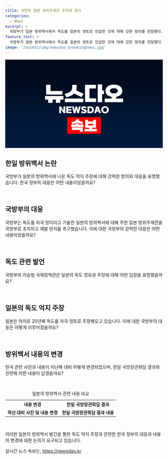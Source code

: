 ```yaml
---
title: 국방부 일본 방위주재관 초치에 항의
categories:
  - News
excerpt: >
  국방부가 일본 방위백서에서 독도를 일본의 영토로 언급한 것에 대해 강한 항의를 전달했다. 국방부 국제정책관은 주한 일본 방위주재관을 국방부로 초치해 부당한 주장을 강력히 항의하고, 이후 재발 방지를 촉구했다. 독도에 대한 우리의 영토주장을 재확인하며, 어떠한 독도 영유권 훼손 시도에도 단호히 대응할 것을 강조했다. 일본의 방위백서는 20년째에 걸쳐 독도를 일본 영토로 주장하며, 한일관계와 국제 협력을 다루는 내용도 포함되었다.
feature_text: >
  국방부가 일본 방위백서에서 독도를 일본의 영토로 언급한 것에 대해 강한 항의를 전달했다. 국방부 국제정책관은 주한 일본 방위주재관을 국방부로 초치해 부당한 주장을 강력히 항의하고, 이후 재발 방지를 촉구했다. 독도에 대한 우리의 영토주장을 재확인하며, 어떠한 독도 영유권 훼손 시도에도 단호히 대응할 것을 강조했다. 일본의 방위백서는 20년째에 걸쳐 독도를 일본 영토로 주장하며, 한일관계와 국제 협력을 다루는 내용도 포함되었다.
image: '/assets/img/newsdao_breakingnews.jpg'
---
```


<p><img src="/assets/img/newsdao_breakingnews.jpg" alt="flaretime 속보" /></p>

<h2 data-ke-size="size26">한일 방위백서 논란</h2>

<p>국방부가 일본의 방위백서에 나온 독도 억지 주장에 대해 강력한 항의와 대응을 표명했습니다. 한국 정부의 대응은 어떤 내용이었을까요?</p>

<p data-ke-size="size16">&nbsp;</p>

<h2 data-ke-size="size24">국방부의 대응</h2>

<p>국방부는 독도를 자국 땅이라고 기술한 일본의 방위백서에 대해 주한 일본 방위주재관을 국방부로 초치하고 재발 방지를 촉구했습니다. 이에 대한 국방부의 강력한 대응은 어떤 내용이었을까요?</p>

<p data-ke-size="size16">&nbsp;</p>

<h2 data-ke-size="size24">독도 관련 발언</h2>

<p>국방부의 이승범 국제정책관은 일본의 독도 영유권 주장에 대해 어떤 입장을 표명했을까요?</p>

<p data-ke-size="size16">&nbsp;</p>

<h2 data-ke-size="size24">일본의 독도 억지 주장</h2>

<p>일본은 억지로 20년째 독도를 자국 영토로 주장해오고 있습니다. 이에 대한 국방부의 대응은 어떻게 이루어졌을까요?</p>

<p data-ke-size="size16">&nbsp;</p>

<h2 data-ke-size="size24">방위백서 내용의 변경</h2>

<p>한국 관련 사진과 내용이 지난해 대비 어떻게 변경되었으며, 한일 국방장관회담 결과와 관련해 어떤 내용이 담겼을까요?</p>

<p data-ke-size="size16">&nbsp;</p>

<table>
  <caption>일본의 방위백서 관련 내용 비교</caption>
  <tr>
    <th>내용 변경</th>
    <th>한일 국방장관회담 결과</th>
  </tr>
  <tr>
    <td style="text-align: center; height: 17px;"><b>작년 대비 사진 및 내용 변경</b></td>
    <td style="text-align: center; height: 17px;"><b>한일 국방장관회담 결과 내용</b></td>
  </tr>
</table>

<p data-ke-size="size16">&nbsp;</p>

<p>이러한 일본의 방위백서 발간을 통한 독도 억지 주장과 관련한 한국 정부의 대응과 내용의 변경에 대한 논의가 요구되고 있습니다.</p>
실시간 뉴스 속보는, <a href="https://newsdao.kr" rel="dofollow">https://newsdao.kr</a>


